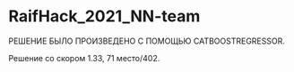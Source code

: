 # RaifHack_2021_NN-team

РЕШЕНИЕ БЫЛО ПРОИЗВЕДЕНО С ПОМОЩЬЮ CATBOOSTREGRESSOR.

Решение со скором 1.33, 71 место/402.
